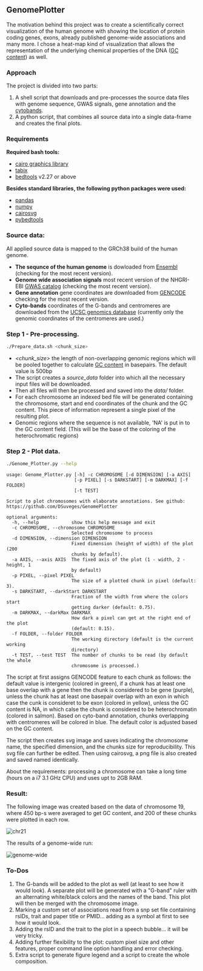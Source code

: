 ## GenomePlotter

The motivation behind this project was to create a scientifically correct visualization of the human genome with showing the location of protein coding genes,
exons, already published genome-wide associations and many more. I chose a heat-map kind of visualization that allows the representation of the underlying chemical
properties of the DNA ([GC content](https://en.wikipedia.org/wiki/GC-content)) as well.

### Approach

The project is divided into two parts:

1. A shell script that downloads and pre-processes the source data files with genome sequence, GWAS signals, gene annotation and the [cytobands](https://en.wikipedia.org/wiki/G_banding).
2. A python script, that combines all source data into a single data-frame and creates the final plots.

### Requirements

**Required bash tools:**

* [cairo graphics library](https://www.cairographics.org/download/)
* [tabix](http://www.htslib.org/download/)
* [bedtools](http://bedtools.readthedocs.io/en/latest/content/installation.html) v2.27 or above

**Besides standard libraries, the following python packages were used:**

* [pandas](https://pandas.pydata.org/)
* [numpy](http://www.numpy.org/)
* [cairosvg](http://cairosvg.org/)
* [pybedtools](https://pypi.python.org/pypi/pybedtools)

### Source data:

All applied source data is mapped to the GRCh38 build of the human genome.

* **The sequnce of the human genome** is dowloaded from [Ensembl](http://www.ensembl.org/info/data/ftp/index.html) (checking for the most recent version).
* **Genome wide association signals** most recent version of the NHGRI-EBI [GWAS catalog](https://www.ebi.ac.uk/gwas/) (checking the most recent version).
* **Gene annotation** gene coordinates are downloaded from [GENCODE](http://www.gencodegenes.org/releases/current.html) checking for the most recent version.
* **Cyto-bands** coordinates of the G-bands and centromeres are downloaded from the [UCSC genomics database](http://hgdownload.cse.ucsc.edu/goldenPath/hg38/database/cytoBand.txt.gz) (currently only the genomic coordinates of the centromeres are used.)

### Step 1 - Pre-processing.

```bash
./Prepare_data.sh <chunk_size>
```

* *<chunk_size>* the length of non-overlapping genomic regions which will be pooled together to calculate [GC content](https://en.wikipedia.org/wiki/GC-content) in basepairs. The default
value is 500bp
* The script creates a *source_data* folder into which all the necessary input files will be downloaded.
* Then all files will then be processed and saved into the *data/* folder.
* For each chromosome an indexed bed file will be generated containing the chromosome, start and end coordinates of the chunk and the GC content. This piece of information represent a single pixel of the resulting plot.
* Genomic regions where the sequence is not available, 'NA' is put in to the GC content field. (This will be the base of the coloring of the heterochromatic regions)

### Step 2 - Plot data.

```bash
./Genome_Plotter.py --help
```
```
usage: Genome_Plotter.py [-h] -c CHROMOSOME [-d DIMENSION] [-a AXIS]
                         [-p PIXEL] [-s DARKSTART] [-m DARKMAX] [-f FOLDER]
                         [-t TEST]

Script to plot chromosomes with elaborate annotations. See github:
https://github.com/DSuveges/GenomePlotter

optional arguments:
  -h, --help            show this help message and exit
  -c CHROMOSOME, --chromosome CHROMOSOME
                        Selected chromosome to process
  -d DIMENSION, --dimension DIMENSION
                        Fixed dimension (height of width) of the plot (200
                        chunks by default).
  -a AXIS, --axis AXIS  The fixed axis of the plot (1 - width, 2 - height, 1
                        by default)
  -p PIXEL, --pixel PIXEL
                        The size of a plotted chunk in pixel (default: 3).
  -s DARKSTART, --darkStart DARKSTART
                        Fraction of the width from where the colors start
                        getting darker (default: 0.75).
  -m DARKMAX, --darkMax DARKMAX
                        How dark a pixel can get at the right end of the plot
                        (default: 0.15).
  -f FOLDER, --folder FOLDER
                        The working directory (default is the current working
                        directory)
  -t TEST, --test TEST  The number of chunks to be read (by default the whole
                        chromosome is processed.)
```

The script at first assigns GENCODE feature to each chunk as follows: the default value is intergenic (colored in green), if a chunk has at least one base overlap with a gene then the chunk is considered to be gene (purple), unless the chunk has at least one basepair overlap with an exon in which case the cunk is consideret to be exon (colored in yellow), unless the GC content is NA, in which calse the chunk is considered to be heterochromatin (colored in salmon). Based on cyto-band annotation, chunks overlapping with centromeres will be colored in blue. The default color is adjusted based on the GC content.

The script then creates svg image and saves indicating the chromosome name, the specified dimension, and the chunks size for reproducibility. This svg file can further be edited. Then using cairosvg, a png file is also created and saved named identically.

About the requirements: processing a chromosome can take a long time (hours on a i7 3.1 GHz CPU) and uses upt to 2GB RAM.

### Result:

The following image was created based on the data of chromosome 19, where 450 bp-s were averaged to get GC content, and 200 of these chunks were plotted in each row.

![chr21](chr21.w.200.c450.png)

The results of a genome-wide run:

![genome-wide](full_genome.png)

### To-Dos

1. The G-bands will be added to the plot as well (at least to see how it would look). A separate plot will be generated with a "G-band" ruler with an alternating white/black colors and the names of the band. This plot will then be merged with the chromosome image.
2. Marking a custom set of associations read from a snp set file containing rsIDs, trait and paper title or PMID... adding as a symbol at first to see how it would look.
3. Adding the rsID and the trait to the plot in a speech bubble... it will be very tricky.
4. Adding further flexibility to the plot: custom pixel size and other features, proper command line option handling and error checking.
5. Extra script to generate figure legend and a script to create the whole composition.
